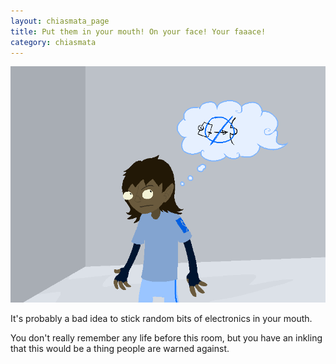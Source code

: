 ```yaml
---
layout: chiasmata_page
title: Put them in your mouth! On your face! Your faaace!
category: chiasmata
---
```


![008](/chiasmata/images/narrative/007.png)

It's probably a bad idea to stick random bits of electronics in your mouth.

You don't really remember any life before this room, but you have an inkling that this would be a thing people are warned against.